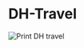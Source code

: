 # DH-Travel

![Print DH travel](https://user-images.githubusercontent.com/113953066/197367042-81679a77-706d-4002-9ebf-e7a47312c350.png)
